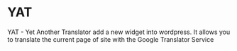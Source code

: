 YAT
===

YAT - Yet Another Translator add a new widget into wordpress. It allows you to translate the current page of site with the Google Translator Service
